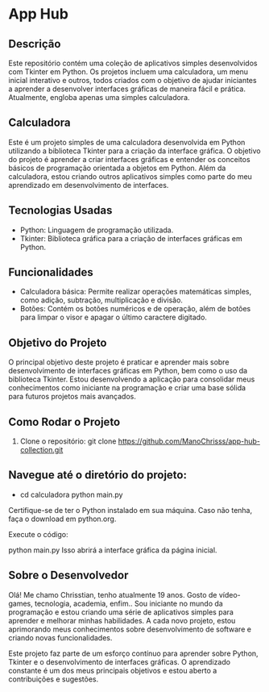 # App Hub

## Descrição

Este repositório contém uma coleção de aplicativos simples desenvolvidos com Tkinter em Python. Os projetos incluem uma calculadora, um menu inicial interativo e outros, todos criados com o objetivo de ajudar iniciantes a aprender a desenvolver interfaces gráficas de maneira fácil e prática. Atualmente, engloba apenas uma simples calculadora. 

## Calculadora

Este é um projeto simples de uma calculadora desenvolvida em Python utilizando a biblioteca Tkinter para a criação da interface gráfica. O objetivo do projeto é aprender a criar interfaces gráficas e entender os conceitos básicos de programação orientada a objetos em Python. Além da calculadora, estou criando outros aplicativos simples como parte do meu aprendizado em desenvolvimento de interfaces.

## Tecnologias Usadas

- Python: Linguagem de programação utilizada.
- Tkinter: Biblioteca gráfica para a criação de interfaces gráficas em Python.

## Funcionalidades

- Calculadora básica: Permite realizar operações matemáticas simples, como adição, subtração, multiplicação e divisão.
- Botões: Contém os botões numéricos e de operação, além de botões para limpar o visor e apagar o último caractere digitado.

## Objetivo do Projeto

O principal objetivo deste projeto é praticar e aprender mais sobre desenvolvimento de interfaces gráficas em Python, bem como o uso da biblioteca Tkinter. Estou desenvolvendo a aplicação para consolidar meus conhecimentos como iniciante na programação e criar uma base sólida para futuros projetos mais avançados.

## Como Rodar o Projeto

1. Clone o repositório:
   git clone https://github.com/ManoChrisss/app-hub-collection.git

## Navegue até o diretório do projeto:

- cd calculadora
python main.py

Certifique-se de ter o Python instalado em sua máquina. Caso não tenha, faça o download em python.org.

Execute o código:

python main.py
Isso abrirá a interface gráfica da página inicial.

## Sobre o Desenvolvedor

 Olá! Me chamo Chrisstian, tenho atualmente 19 anos. Gosto de vídeo-games, tecnologia, academia, enfim.. Sou iniciante no mundo da programação e estou criando uma série de aplicativos simples para aprender e melhorar minhas habilidades. A cada novo projeto, estou aprimorando meus conhecimentos sobre desenvolvimento de software e criando novas funcionalidades.

Este projeto faz parte de um esforço contínuo para aprender sobre Python, Tkinter e o desenvolvimento de interfaces gráficas. O aprendizado constante é um dos meus principais objetivos e estou aberto a contribuições e sugestões.